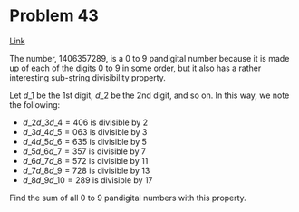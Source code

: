 # Problem 43

[Link](https://projecteuler.net/problem=43)

The number, $1406357289$, is a $0$ to $9$ pandigital number because it is made up of each of the digits $0$ to $9$ in some order, but it also has a rather interesting sub-string divisibility property.

Let $d\_1$ be the $1$st digit, $d\_2$ be the $2$nd digit, and so on. In this way, we note the following:

*   $d\_2d\_3d\_4=406$ is divisible by $2$
*   $d\_3d\_4d\_5=063$ is divisible by $3$
*   $d\_4d\_5d\_6=635$ is divisible by $5$
*   $d\_5d\_6d\_7=357$ is divisible by $7$
*   $d\_6d\_7d\_8=572$ is divisible by $11$
*   $d\_7d\_8d\_9=728$ is divisible by $13$
*   $d\_8d\_9d\_{10}=289$ is divisible by $17$

Find the sum of all $0$ to $9$ pandigital numbers with this property.